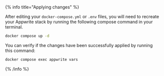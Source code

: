 {% info title="Applying changes" %}

After editing your `docker-compose.yml` or `.env` files, you will need to recreate your Appwrite stack by running the following compose command in your terminal.
```sh
docker compose up -d
```

You can verify if the changes have been successfully applied by running this command:
```sh
docker compose exec appwrite vars
```
{% /info %}